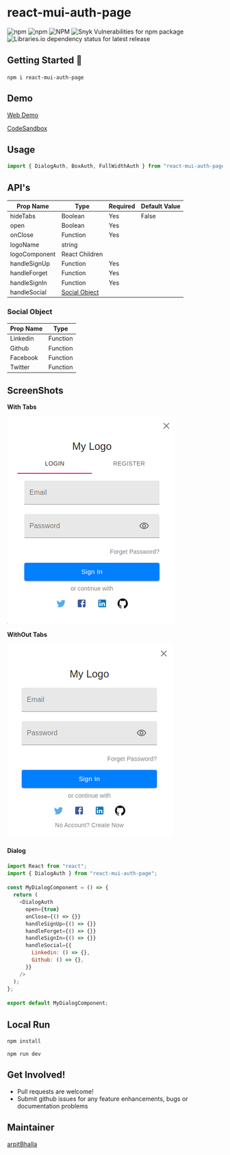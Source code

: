 # react-mui-auth-page

![npm](https://img.shields.io/npm/v/react-mui-auth-page?style=flat-square) ![npm](https://img.shields.io/npm/dm/react-mui-auth-page?style=flat-square) ![NPM](https://img.shields.io/npm/l/react-mui-auth-page?style=flat-square) ![Snyk Vulnerabilities for npm package](https://img.shields.io/snyk/vulnerabilities/npm/react-mui-auth-page?style=flat-square) ![Libraries.io dependency status for latest release](https://img.shields.io/librariesio/release/npm/react-mui-auth-page?style=flat-square)

## Getting Started :rocket:

`npm i react-mui-auth-page`

## Demo

[Web Demo](https://react-mui-auth-page.surge.sh)

[CodeSandbox](https://codesandbox.io/s/react-mui-auth-page-demo-i5yxe?file=/src/App.js)

## Usage

```js
import { DialogAuth, BoxAuth, FullWidthAuth } from "react-mui-auth-page";
```

## API's

| Prop Name     | Type                            | Required | Default Value |
| ------------- | ------------------------------- | -------- | ------------- |
| hideTabs      | Boolean                         | Yes      | False         |
| open          | Boolean                         | Yes      |               |
| onClose       | Function                        | Yes      |               |
| logoName      | string                          |          |               |
| logoComponent | React Children                  |          |               |
| handleSignUp  | Function                        | Yes      |
| handleForget  | Function                        | Yes      |
| handleSignIn  | Function                        | Yes      |
| handleSocial  | [Social Object](#Social-Object) |

### Social Object

| Prop Name | Type     |
| --------- | -------- |
| Linkedin  | Function |
| Github    | Function |
| Facebook  | Function |
| Twitter   | Function |

## ScreenShots

**With Tabs**

<img src='./example/Dialog with Tabs.png'>

**WithOut Tabs**

<img src='./example/Dialog without Tabs.png'>

#### Dialog

```js
import React from "react";
import { DialogAuth } from "react-mui-auth-page";

const MyDialogComponent = () => {
  return (
    <DialogAuth
      open={true}
      onClose={() => {}}
      handleSignUp={() => {}}
      handleForget={() => {}}
      handleSignIn={() => {}}
      handleSocial={{
        Linkedin: () => {},
        Github: () => {},
      }}
    />
  );
};

export default MyDialogComponent;
```

## Local Run

```
npm install
```

```
npm run dev
```

## Get Involved!

- Pull requests are welcome!
- Submit github issues for any feature enhancements, bugs or documentation problems

## Maintainer

[arpitBhalla](https://github.com/arpitbhalla)
